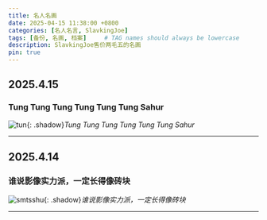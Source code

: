 ```yaml
---
title: 名人名画
date: 2025-04-15 11:38:00 +0800
categories: [名人名言, SlavkingJoe]
tags: [备份, 名画, 档案]     # TAG names should always be lowercase
description: SlavkingJoe售价两毛五的名画
pin: true
---
```


## 2025.4.15

### Tung Tung Tung Tung Tung Tung Sahur

![tun](https://calcobalt.icu/files/tun.png){: .shadow}_Tung Tung Tung Tung Tung Tung Sahur_

---------------------------

## 2025.4.14

### 谁说影像实力派，一定长得像砖块

![smtsshu](https://calcobalt.icu/files/smartisanshu.png){: .shadow}_谁说影像实力派，一定长得像砖块_

-----------
